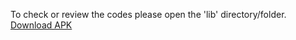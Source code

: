 To check or review the codes please open the 'lib' directory/folder.
[Download APK](apk/app-release.apk)
